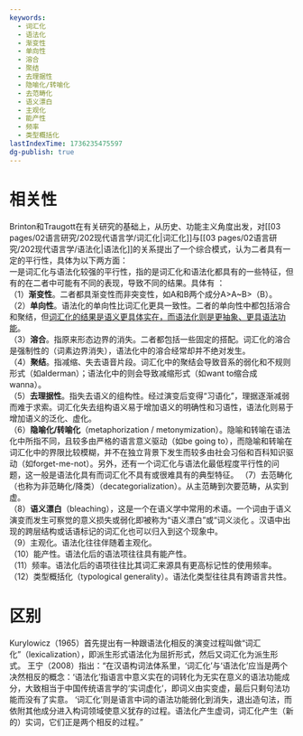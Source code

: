 ```yaml
---
keywords:
  - 词汇化
  - 语法化
  - 渐变性
  - 单向性
  - 溶合
  - 聚结
  - 去理据性
  - 隐喻化/转喻化
  - 去范畴化
  - 语义漂白
  - 主观化
  - 能产性
  - 频率
  - 类型概括化
lastIndexTime: 1736235475597
dg-publish: true
---
```

# 相关性
Brinton和Traugott在有关研究的基础上，从历史、功能主义角度出发，对[[03 pages/02语言研究/202现代语言学/词汇化\|词汇化]]与[[03 pages/02语言研究/202现代语言学/语法化\|语法化]]的关系提出了一个综合模式，认为二者具有一定的平行性，具体为以下两方面：  
一是词汇化与语法化较强的平行性，指的是词汇化和语法化都具有的一些特征，但有的在二者中可能有不同的表现，导致不同的结果。具体有 ：  
（1）**渐变性**。二者都具渐变性而非突变性，如A和B两个成分A>A~B>（B）。  
（2）**单向性**。语法化的单向性比词汇化更具一致性。二者的单向性中都包括溶合和聚结，但<u>词汇化的结果是语义更具体实在，而语法化则是更抽象、更具语法功能</u>。  
（3）**溶合**。指原来形态边界的消失。二者都包括一些固定的搭配。词汇化的溶合是强制性的（词素边界消失），语法化中的溶合经常却并不绝对发生。  
（4）**聚结**。指减缩、失去语音片段。词汇化中的聚结会导致音系的弱化和不规则形式（如alderman）；语法化中的则会导致减缩形式（如want to缩合成wanna）。  
（5）**去理据性**。指失去语义的组构性。经过演变后变得“习语化”，理据逐渐减弱而难于求索。词汇化失去组构语义易于增加语义的明确性和习语性，语法化则易于增加语义的泛化、虚化。  
（6）**隐喻化/转喻化**（metaphorization / metonymization）。隐喻和转喻在语法化中所指不同，且较多由严格的语言意义驱动（如be going to），而隐喻和转喻在词汇化中的界限比较模糊，并不在独立背景下发生而较多由社会习俗和百科知识驱动（如forget-me-not）。另外，还有一个词汇化与语法化最低程度平行性的问题，这一般是语法化具有而词汇化不具有或很难具有的典型特征。 
（7）去范畴化（也称为非范畴化/降类）（decategorialization）。从主范畴到次要范畴，从实到虚。  
（8）**语义漂白**（bleaching），这是一个在语义学中常用的术语。一个词由于语义演变而发生可察觉的意义损失或弱化即被称为“语义漂白”或“词义淡化 。汉语中出现的跨层结构或话语标记的词汇化也可以归入到这个现象中。  
（9）主观化。语法化往往伴随着主观化。  
（10）能产性。语法化后的语法项往往具有能产性。  
（11）频率。语法化后的语项往往比其词汇来源具有更高标记性的使用频率。 
（12）类型概括化（typological generality）。语法化类型往往具有跨语言共性。

# 区别
Kurylowicz（1965）首先提出有一种跟语法化相反的演变过程叫做“词汇化”（lexicalization），即派生形式语法化为屈折形式，然后又词汇化为派生形式。
王宁（2008）指出：“在汉语构词法体系里，‘词汇化’与‘语法化’应当是两个决然相反的概念：‘语法化’指语言中意义实在的词转化为无实在意义的语法功能成分，大致相当于中国传统语言学的‘实词虚化’，即词义由实变虚，最后只剩句法功能而没有了实意。
‘词汇化’则是语言中词的语法功能弱化到消失，退出造句法，而依附其他成分进入构词领域使意义犹存的过程。语法化产生虚词，词汇化产生（新的）实词，它们正是两个相反的过程。”